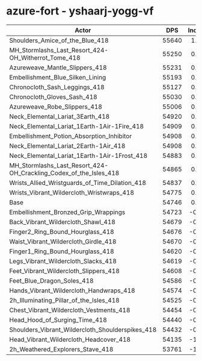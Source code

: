 # azure-fort - yshaarj-yogg-vf
| Actor | DPS | Increase |
|---|:---:|:---:|
|Shoulders_Amice_of_the_Blue_418|55640|1.63%|
|MH_Stormlashs_Last_Resort_424-OH_Witherrot_Tome_418|55250|0.92%|
|Azureweave_Mantle_Slippers_418|55231|0.89%|
|Embellishment_Blue_Silken_Lining|55193|0.82%|
|Chronocloth_Sash_Leggings_418|55127|0.70%|
|Chronocloth_Gloves_Sash_418|55030|0.52%|
|Azureweave_Robe_Slippers_418|55006|0.47%|
|Neck_Elemental_Lariat_3Earth_418|54920|0.32%|
|Neck_Elemental_Lariat_1Earth-1Air-1Fire_418|54909|0.30%|
|Embellishment_Potion_Absorption_Inhibitor|54908|0.30%|
|Neck_Elemental_Lariat_2Earth-1Air_418|54908|0.30%|
|Neck_Elemental_Lariat_1Earth-1Air-1Frost_418|54883|0.25%|
|MH_Stormlashs_Last_Resort_424-OH_Crackling_Codex_of_the_Isles_418|54865|0.22%|
|Wrists_Allied_Wristguards_of_Time_Dilation_418|54837|0.17%|
|Wrists_Vibrant_Wildercloth_Wristwraps_418|54775|0.05%|
|Base|54746|0.00%|
|Embellishment_Bronzed_Grip_Wrappings|54723|-0.04%|
|Back_Vibrant_Wildercloth_Shawl_418|54679|-0.12%|
|Finger2_Ring_Bound_Hourglass_418|54676|-0.13%|
|Waist_Vibrant_Wildercloth_Girdle_418|54670|-0.14%|
|Finger1_Ring_Bound_Hourglass_418|54620|-0.23%|
|Legs_Vibrant_Wildercloth_Slacks_418|54619|-0.23%|
|Feet_Vibrant_Wildercloth_Slippers_418|54608|-0.25%|
|Feet_Blue_Dragon_Soles_418|54586|-0.29%|
|Hands_Vibrant_Wildercloth_Handwraps_418|54574|-0.31%|
|2h_Illuminating_Pillar_of_the_Isles_418|54525|-0.40%|
|Chest_Vibrant_Wildercloth_Vestments_418|54454|-0.53%|
|Head_Hood_of_Surging_Time_418|54440|-0.56%|
|Shoulders_Vibrant_Wildercloth_Shoulderspikes_418|54432|-0.57%|
|Head_Vibrant_Wildercloth_Headcover_418|54135|-1.12%|
|2h_Weathered_Explorers_Stave_418|53761|-1.80%|

